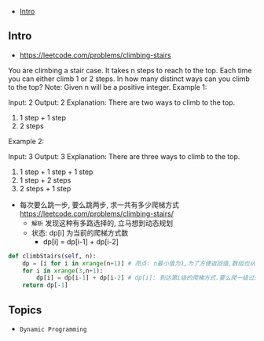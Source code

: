 - [Intro](#intro)

## Intro

- https://leetcode.com/problems/climbing-stairs

You are climbing a stair case. It takes n steps to reach to the top.
Each time you can either climb 1 or 2 steps. In how many distinct ways can you climb to the top?
Note: Given n will be a positive integer.
Example 1:

Input: 2
Output: 2
Explanation: There are two ways to climb to the top.
1. 1 step + 1 step
2. 2 steps

Example 2:

Input: 3
Output: 3
Explanation: There are three ways to climb to the top.
1. 1 step + 1 step + 1 step
2. 1 step + 2 steps
3. 2 steps + 1 step


- 每次要么跳一步, 要么跳两步, 求一共有多少爬梯方式 https://leetcode.com/problems/climbing-stairs/
  - `解析` 发现这种有多路选择的, 立马想到动态规划
  - 状态: dp[i] 为当前的爬梯方式数
    - dp[i] = dp[i-1] + dp[i-2]

```py
def climbStairs(self, n):
    dp = [i for i in xrange(n+1)] # 亮点: n最小值为1,为了方便返回值,数组也从1开始.
    for i in xrange(3,n+1):
        dp[i] = dp[i-1] + dp[i-2] # dp[i]: 到达第i级的爬梯方式.要么爬一级过来的,要么爬两级.
    return dp[-1]
```





## Topics

- `Dynamic Programming`


